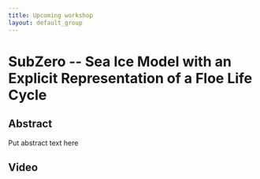 ```yaml
---
title: Upcoming workshop
layout: default_group
---
```

# SubZero -- Sea Ice Model with an Explicit Representation of a Floe Life Cycle
## Abstract

Put abstract text here

## Video


